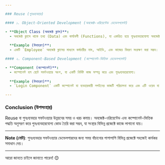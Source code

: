 ```yaml
---

### Reuse (পুনঃব্যবহার)

#### ১. Object-Oriented Development (অবজেক্ট-ওরিয়েন্টেড ডেভেলপমেন্ট)

- **Object Class (অবজেক্ট ক্লাস)**:
  - অবজেক্ট ক্লাসে থাকে তথ্য (Data) এবং কার্যাবলী (Functions), যা একত্রিত হয়ে পুনঃব্যবহারযোগ্য অবজেক্ট তৈরি করে।
  
  **Example (উদাহরণ)**:
  - একটি `Employee` অবজেক্ট ক্লাসের মাধ্যমে কর্মচারীর নাম, আইডি, এবং কাজের বিবরণ সংরক্ষণ করা সম্ভব। নতুন কর্মচারী যুক্ত হলে, এই অবজেক্ট ক্লাসের নতুন কপি তৈরি করা যায়।

#### ২. Component-Based Development (কম্পোনেন্ট-ভিত্তিক ডেভেলপমেন্ট)

- **Component (কম্পোনেন্ট)**:
  - কম্পোনেন্ট হল ছোট সফটওয়্যার অংশ, যা একটি নির্দিষ্ট কাজ সম্পন্ন করে এবং পুনঃব্যবহারযোগ্য। 
  
  **Example (উদাহরণ)**:
  - `Login Component` একটি কম্পোনেন্ট যা ব্যবহারকারী লগইনের কাজটি পরিচালনা করে এবং এটি ওয়েব বা মোবাইল অ্যাপ্লিকেশনে পুনঃব্যবহার করা যায়। 

---
```


### Conclusion (উপসংহার)

Reuse বা পুনঃব্যবহার সফটওয়্যার উন্নয়নের সময় ও খরচ কমায়। অবজেক্ট-ওরিয়েন্টেড এবং কম্পোনেন্ট-ভিত্তিক পদ্ধতি অনুসরণ করে পুনঃব্যবহারযোগ্য কোড তৈরি করা সম্ভব, যা সংস্থার বিভিন্ন প্রজেক্টে কাজে লাগানো যায়।

---

**Note (নোট)**: পুনঃব্যবহার সফটওয়্যার ডেভেলপারদের জন্য সময় বাঁচানোর পাশাপাশি বিভিন্ন প্রজেক্টে সহজেই কার্যকর সমাধান দেয়। 

--- 

আরো জানতে চাইলে জানাতে পারেন! 😊
